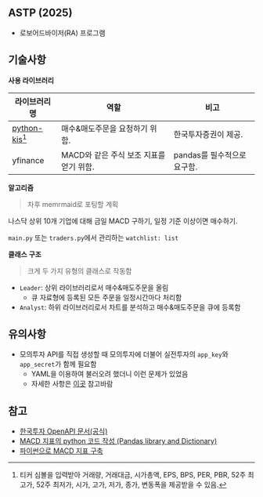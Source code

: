 ## ASTP (2025)

- 로보어드바이저(RA) 프로그램

## 기술사항

**사용 라이브러리**

| 라이브러리명 | 역할 | 비고 |
| --- | --- | --- |
| [python-kis](https://github.com/Soju06/python-kis)[^1] | 매수&매도주문을 요청하기 위함. | 한국투자증권이 제공. |
| yfinance | MACD와 같은 주식 보조 지표를 얻기 위함. | pandas를 필수적으로 요구함. |

**알고리즘**

> 차후 memrmaid로 포팅할 계획

나스닥 상위 10개 기업에 대해 금일 MACD 구하기, 일정 기준 이상이면 매수하기.

`main.py` 또는 `traders.py`에서 관리하는 `watchlist: list`

**클래스 구조**

> 크게 두 가지 유형의 클래스로 작동함

- `Leader`: 상위 라이브러리로서 매수&매도주문을 올림
    - 큐 자료형에 등록된 모든 주문을 일정시간마다 처리함
- `Analyst`: 하위 라이브러리로서 차트를 분석하고 매수&매도주문을 큐에 등록함

## 유의사항

- 모의투자 API를 직접 생성할 때 모의투자에 더불어 실전투자의 `app_key`와 `app_secret`가 함께 필요함
    - YAML을 이용하여 불러오려 했더니 이런 문제가 있었음
    - 자세한 사항은 [이곳](https://github.com/Soju06/python-kis/issues/39) 참고바람

## 참고

- [한국투자 OpenAPI 문서(공식)](https://apiportal.koreainvestment.com/apiservice/oauth2#L_5c87ba63-740a-4166-93ac-803510bb9c02)
- [MACD 지표의 python 코드 작성 (Pandas library and Dictionary)](https://pioneergu.github.io/posts/macd-code/#%EC%8B%A4%EC%8B%9C%EA%B0%84-macd-%EC%A7%80%ED%91%9C-%EB%AA%A8%EC%9D%98-%EA%B3%84%EC%82%B0)
- [파이썬으로 MACD 지표 구축](https://medium.com/@financial_python/building-a-macd-indicator-in-python-190b2a4c1777)

[^1]: 티커 심볼을 입력받아 거래량, 거래대금, 시가총액, EPS, BPS, PER, PBR, 52주 최고가, 52주 최저가, 시가, 고가, 저가, 종가, 변동폭을 제공받을 수 있음.